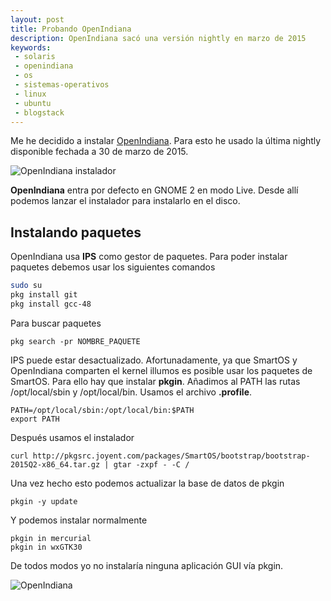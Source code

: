 ```yaml
---
layout: post
title: Probando OpenIndiana
description: OpenIndiana sacó una versión nightly en marzo de 2015
keywords:
 - solaris
 - openindiana
 - os
 - sistemas-operativos
 - linux
 - ubuntu
 - blogstack
---
```


Me he decidido a instalar [OpenIndiana](http://openindiana.org). Para esto he usado la última nightly disponible fechada a 30 de marzo de 2015.

![OpenIndiana instalador]({{site.baseurl}}images/OpenIndianaInstall.png)

__OpenIndiana__ entra por defecto en GNOME 2 en modo Live. Desde allí podemos lanzar el instalador para instalarlo en el disco.

## Instalando paquetes

OpenIndiana usa __IPS__ como gestor de paquetes. Para poder instalar paquetes debemos usar los siguientes comandos

```sh
sudo su
pkg install git
pkg install gcc-48
```

Para buscar paquetes

```
pkg search -pr NOMBRE_PAQUETE
```

IPS puede estar desactualizado. Afortunadamente, ya que SmartOS y OpenIndiana comparten el kernel illumos es posible usar los paquetes de SmartOS. Para ello hay que instalar __pkgin__. Añadimos al PATH las rutas /opt/local/sbin y /opt/local/bin. Usamos el archivo __.profile__.

```
PATH=/opt/local/sbin:/opt/local/bin:$PATH
export PATH
```

Después usamos el instalador

```
curl http://pkgsrc.joyent.com/packages/SmartOS/bootstrap/bootstrap-2015Q2-x86_64.tar.gz | gtar -zxpf - -C /
```

Una vez hecho esto podemos actualizar la base de datos de pkgin

```
pkgin -y update
```

Y podemos instalar normalmente

```
pkgin in mercurial
pkgin in wxGTK30
```

De todos modos yo no instalaría ninguna aplicación GUI vía pkgin.

![OpenIndiana]({{site.baseurl}}images/OpenIndiana.png)